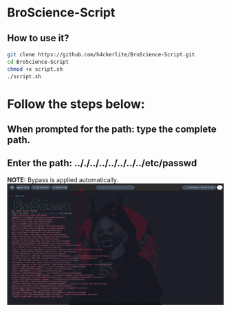 # BroScience-Script

## How to use it?
```bash
git clone https://github.com/h4ckerlite/BroScience-Script.git
cd BroScience-Script
chmod +x script.sh
./script.sh
```
# Follow the steps below:
## When prompted for the path: type the complete path.

## Enter the path: .././../../../../../../etc/passwd
**NOTE:** Bypass is applied automatically.
![img](img/help.png)